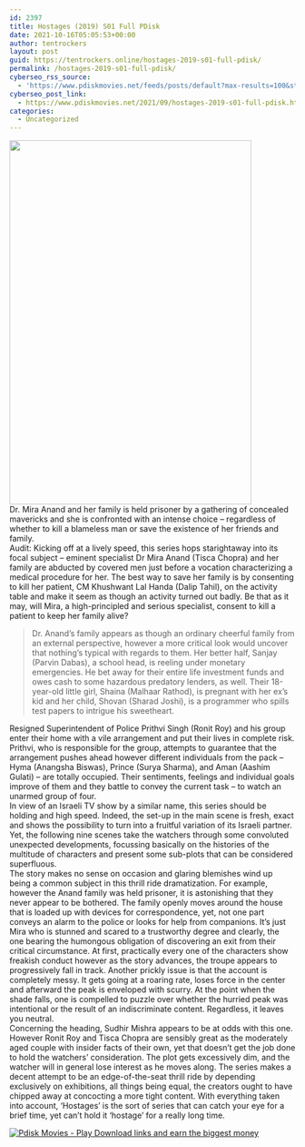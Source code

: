```yaml
---
id: 2397
title: Hostages (2019) S01 Full PDisk
date: 2021-10-16T05:05:53+00:00
author: tentrockers
layout: post
guid: https://tentrockers.online/hostages-2019-s01-full-pdisk/
permalink: /hostages-2019-s01-full-pdisk/
cyberseo_rss_source:
  - 'https://www.pdiskmovies.net/feeds/posts/default?max-results=100&start-index=201'
cyberseo_post_link:
  - https://www.pdiskmovies.net/2021/09/hostages-2019-s01-full-pdisk.html
categories:
  - Uncategorized
---
```

<div class="separator">
  <a href="https://1.bp.blogspot.com/-ThlM-_GzEPc/YVRuP2iw1_I/AAAAAAAAbcE/5at8QMey1d0RcsVPVKStjFhJtcZBYbfiQCLcBGAsYHQ/s750/Hostages%2B%25282019%2529%2BS01%2BFull%2BPDisk.jpg" imageanchor="1"><img loading="lazy" border="0" data-original-height="750" data-original-width="500" height="640" src="https://1.bp.blogspot.com/-ThlM-_GzEPc/YVRuP2iw1_I/AAAAAAAAbcE/5at8QMey1d0RcsVPVKStjFhJtcZBYbfiQCLcBGAsYHQ/w426-h640/Hostages%2B%25282019%2529%2BS01%2BFull%2BPDisk.jpg" width="426" /></a>
</div>



<div>
  <div>
    <span>Dr. Mira Anand and her family is held prisoner by a gathering of concealed mavericks and she is confronted with an intense choice – regardless of whether to kill a blameless man or save the existence of her friends and family.&nbsp;</span>
  </div>
  
  <div>
    <span>Audit: Kicking off at a lively speed, this series hops starightaway into its focal subject &#8211; eminent specialist Dr Mira Anand (Tisca Chopra) and her family are abducted by covered men just before a vocation characterizing a medical procedure for her. The best way to save her family is by consenting to kill her patient, CM Khushwant Lal Handa (Dalip Tahil), on the activity table and make it seem as though an activity turned out badly. Be that as it may, will Mira, a high-principled and serious specialist, consent to kill a patient to keep her family alive?&nbsp;</span>
  </div>
  
  <blockquote>
    <div>
      <span>Dr. Anand&#8217;s family appears as though an ordinary cheerful family from an external perspective, however a more critical look would uncover that nothing&#8217;s typical with regards to them. Her better half, Sanjay (Parvin Dabas), a school head, is reeling under monetary emergencies. He bet away for their entire life investment funds and owes cash to some hazardous predatory lenders, as well. Their 18-year-old little girl, Shaina (Malhaar Rathod), is pregnant with her ex&#8217;s kid and her child, Shovan (Sharad Joshi), is a programmer who spills test papers to intrigue his sweetheart.&nbsp;</span>
    </div>
  </blockquote>
  
  <div>
    <span>Resigned Superintendent of Police Prithvi Singh (Ronit Roy) and his group enter their home with a vile arrangement and put their lives in complete risk. Prithvi, who is responsible for the group, attempts to guarantee that the arrangement pushes ahead however different individuals from the pack &#8211; Hyma (Anangsha Biswas), Prince (Surya Sharma), and Aman (Aashim Gulati) &#8211; are totally occupied. Their sentiments, feelings and individual goals improve of them and they battle to convey the current task &#8211; to watch an unarmed group of four.&nbsp;</span>
  </div>
  
  <div>
    <span>In view of an Israeli TV show by a similar name, this series should be holding and high speed. Indeed, the set-up in the main scene is fresh, exact and shows the possibility to turn into a fruitful variation of its Israeli partner. Yet, the following nine scenes take the watchers through some convoluted unexpected developments, focussing basically on the histories of the multitude of characters and present some sub-plots that can be considered superfluous.&nbsp;</span>
  </div>
  
  <div>
    <span>The story makes no sense on occasion and glaring blemishes wind up being a common subject in this thrill ride dramatization. For example, however the Anand family was held prisoner, it is astonishing that they never appear to be bothered. The family openly moves around the house that is loaded up with devices for correspondence, yet, not one part conveys an alarm to the police or looks for help from companions. It&#8217;s just Mira who is stunned and scared to a trustworthy degree and clearly, the one bearing the humongous obligation of discovering an exit from their critical circumstance. At first, practically every one of the characters show freakish conduct however as the story advances, the troupe appears to progressively fall in track. Another prickly issue is that the account is completely messy. It gets going at a roaring rate, loses force in the center and afterward the peak is enveloped with scurry. At the point when the shade falls, one is compelled to puzzle over whether the hurried peak was intentional or the result of an indiscriminate content. Regardless, it leaves you neutral.&nbsp;</span>
  </div>
  
  <div>
    <span>Concerning the heading, Sudhir Mishra appears to be at odds with this one. However Ronit Roy and Tisca Chopra are sensibly great as the moderately aged couple with insider facts of their own, yet that doesn&#8217;t get the job done to hold the watchers&#8217; consideration. The plot gets excessively dim, and the watcher will in general lose interest as he moves along. The series makes a decent attempt to be an edge-of-the-seat thrill ride by depending exclusively on exhibitions, all things being equal, the creators ought to have chipped away at concocting a more tight content. With everything taken into account, &#8216;Hostages&#8217; is the sort of series that can catch your eye for a brief time, yet can&#8217;t hold it &#8216;hostage&#8217; for a really long time.</span>
  </div>
</div>

[![](https://1.bp.blogspot.com/-KJZYdQTn3nw/YS8VdIdXMyI/AAAAAAAAaw4/BR8dsGkpxw0T8C_4G4ALfMA7cP79KN3kwCLcBGAsYHQ/w400-h58/play_download_buttuons-removebg-preview.png "Pdisk Movies - Play Download links and earn the biggest money")](https://kofilink.com/1/bnYybTQ1MDA0bG82?dn=1)